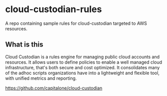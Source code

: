 # cloud-custodian-rules
A repo containing sample rules for cloud-custodian targeted to AWS resources.

## What is this
Cloud Custodian is a rules engine for managing public cloud accounts and resources. It allows users to define policies to enable a well managed cloud infrastructure, that's both secure and cost optimized. It consolidates many of the adhoc scripts organizations have into a lightweight and flexible tool, with unified metrics and reporting.

https://github.com/capitalone/cloud-custodian

